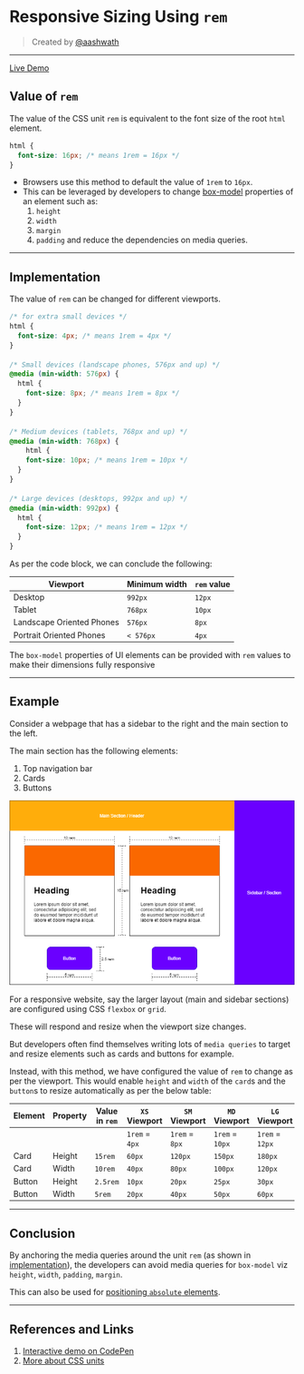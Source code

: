 # Responsive Sizing Using `rem`

> Created by [@aashwath](https://github.com/aashwath)

---

[Live Demo](https://codepen.io/aashwath/pen/ZEWWwKw)

## Value of `rem`

The value of the CSS unit `rem` is equivalent to the font size of the root `html` element.

```css
html {
  font-size: 16px; /* means 1rem = 16px */
}
```

* Browsers use this method to default the value of `1rem` to `16px`.
* This can be leveraged by developers to change [box-model](https://developer.mozilla.org/en-US/docs/Learn/CSS/Building_blocks/The_box_model) properties of an element such as:
  1. `height`
  2. `width`
  3. `margin`
  4. `padding`
and reduce the dependencies on media queries.

---

## Implementation

The value of `rem` can be changed for different viewports.

```css
/* for extra small devices */
html {
  font-size: 4px; /* means 1rem = 4px */
}

/* Small devices (landscape phones, 576px and up) */
@media (min-width: 576px) {
  html {
    font-size: 8px; /* means 1rem = 8px */
  }
}

/* Medium devices (tablets, 768px and up) */
@media (min-width: 768px) {
    html {
    font-size: 10px; /* means 1rem = 10px */
  }
}

/* Large devices (desktops, 992px and up) */
@media (min-width: 992px) {
  html {
    font-size: 12px; /* means 1rem = 12px */
  }
}
```

As per the code block, we can conclude the following:

| Viewport                  | Minimum width | `rem` value |
| ------------------------- | ------------- | ----------- |
| Desktop                   | `992px`       | `12px`      |
| Tablet                    | `768px`       | `10px`      |
| Landscape Oriented Phones | `576px`       | `8px`       |
| Portrait Oriented Phones  | `< 576px`     | `4px`       |

The `box-model` properties of UI elements can be provided with `rem` values to make their dimensions fully responsive

---

## Example

Consider a webpage that has a sidebar to the right and the main section to the left. 

The main section has the following elements:
1. Top navigation bar
2. Cards
3. Buttons

![Website Layout](assets/webpage.png)

For a responsive website, say the larger layout (main and sidebar sections) are configured using CSS `flexbox` or `grid`. 

These will respond and resize when the viewport size changes.

But developers often find themselves writing lots of `media queries` to target and resize elements such as cards and buttons for example.

Instead, with this method, we have configured the value of `rem` to change as per the viewport. This would enable `height` and `width` of the `card`s and the `button`s to resize automatically as per the below table:


| Element | Property | Value in `rem` | `XS` Viewport  | `SM` Viewport  | `MD` Viewport   | `LG` Viewport   |
| ------- | -------- | -------------- | -------------- | -------------- | --------------- | --------------- |
|         |          |                | `1rem` = `4px` | `1rem` = `8px` | `1rem` = `10px` | `1rem` = `12px` |
| Card    | Height   | `15rem`        | `60px`         | `120px`        | `150px`         | `180px`         |
| Card    | Width    | `10rem`        | `40px`         | `80px`         | `100px`         | `120px`         |
| Button  | Height   | `2.5rem`       | `10px`         | `20px`         | `25px`          | `30px`          |
| Button  | Width    | `5rem`         | `20px`         | `40px`         | `50px`          | `60px`          |

---

## Conclusion

By anchoring the media queries around the unit `rem` (as shown in [implementation](#implementation)), the developers can avoid media queries for `box-model` viz `height`, `width`, `padding`, `margin`.

This can also be used for [positioning `absolute` elements](https://developer.mozilla.org/en-US/docs/Learn/CSS/CSS_layout/Positioning).

---

## References and Links

1. [Interactive demo on CodePen](https://codepen.io/aashwath/pen/ZEWWwKw)
2. [More about CSS units](https://developer.mozilla.org/en-US/docs/Learn/CSS/Building_blocks/Values_and_units)

